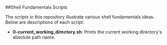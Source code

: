 ##Shell Fundamentals Scripts

The scripts in this repository illustrate various shell fundamentals ideas. Below are descriptions of each script:

- **0-current_working_directory.sh**: Prints the current working directory's absolute path name.
